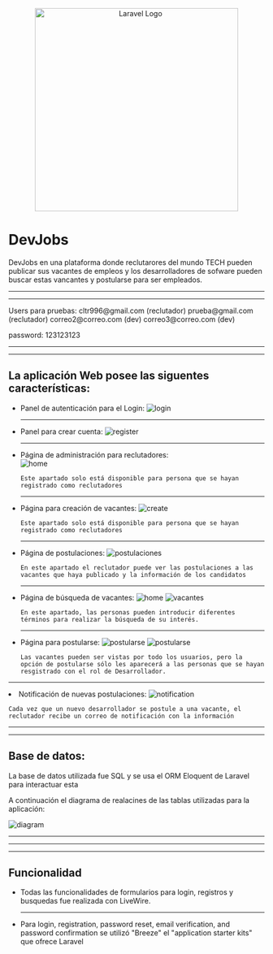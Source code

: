 <p align="center"><a href="https://laravel.com" target="_blank"><img src="https://raw.githubusercontent.com/laravel/art/master/logo-lockup/5%20SVG/2%20CMYK/1%20Full%20Color/laravel-logolockup-cmyk-red.svg" width="400" alt="Laravel Logo"></a></p>

<h1>DevJobs</h1>

<p>DevJobs en una plataforma donde reclutarores del mundo TECH pueden publicar sus vacantes de empleos y los desarrolladores de sofware pueden buscar estas vancantes y postularse para ser empleados.</p>

<hr>
<hr>
Users para pruebas:
cltr996@gmail.com   (reclutador)
prueba@gmail.com    (reclutador)
correo2@correo.com  (dev)
correo3@correo.com  (dev)

password: 123123123
<hr>
<hr>

<h2>La aplicación Web posee las siguentes características:</h2>


<ul>
  <li>
    Panel de autenticación para el Login:
    <img src="./readmeFiles/login.jpg" alt="login" >
  </li>

  <hr>

  <li>
    Panel para crear cuenta:
    <img src="./readmeFiles/register.jpg" alt="register" >
  </li>
  
  <hr>

  <li>
    Página de administración para reclutadores:
    <br>
    <img src="./readmeFiles/dashboard.jpg" alt="home" >
    
    Este apartado solo está disponible para persona que se hayan registrado como reclutadores
  </li>

  

  <hr>

  <li>
    Página para creación de vacantes:
    <img src="./readmeFiles/create.jpg" alt="create" >
    
    Este apartado solo está disponible para persona que se hayan registrado como reclutadores
    
  </li>

  <hr>

  <li>
    Página de postulaciones:
    <img src="./readmeFiles/postulaciones.jpg" alt="postulaciones" >
    
    En este apartado el reclutador puede ver las postulaciones a las vacantes que haya publicado y la información de los candidatos

  </li>

  <hr>

  <li>
    Página de búsqueda de vacantes:
    <img src="./readmeFiles/home.jpg" alt="home" >
    <img src="./readmeFiles/vacantes.jpg" alt="vacantes" >

    En este apartado, las personas pueden introducir diferentes términos para realizar la búsqueda de su interés.
  </li>

  <hr>

  <li>
    Página para postularse:
    <img src="./readmeFiles/postularse.jpg" alt="postularse" >
    <img src="./readmeFiles/postularse2.jpg" alt="postularse" >
    
    Las vacantes pueden ser vistas por todo los usuarios, pero la opción de postularse sólo les aparecerá a las personas que se hayan resgistrado con el rol de Desarrollador.

    
  </li>
  
</ul>

<hr>

  <li>
    Notificación de nuevas postulaciones:
    <img src="./readmeFiles/notification.jpg" alt="notification" >
    
    Cada vez que un nuevo desarrollador se postule a una vacante, el reclutador recibe un correo de notificación con la información

    
  </li>
  
</ul>

<hr>
<hr>

<h2>Base de datos:</h2>

<p>La base de datos utilizada fue SQL y se usa el ORM Eloquent de Laravel para interactuar esta</p>

<p>A continuación el diagrama de realacines de las tablas utilizadas para la aplicación:</p>


<img src="./readmeFiles/diagram.jpg" alt="diagram" >





<hr>
<hr>
<hr>

<h2>Funcionalidad</h2>
<ul>

<li>Todas las funcionalidades de formularios para login, registros y busquedas fue realizada con LiveWire.</li>

<hr>

<li>Para login, registration, password reset, email verification, and password confirmation se utilizó "Breeze"  el "application starter kits" que ofrece Laravel</li>

</ul>


